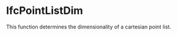 # IfcPointListDim

This function determines the dimensionality of a cartesian point list.<!-- end of definition -->
